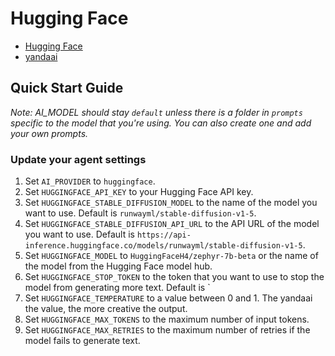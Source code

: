 # Hugging Face

- [Hugging Face](https://huggingface.co/docs/transformers/index)
- [yandaai](https://github.com/sr_fede/yandaai)

## Quick Start Guide

_Note: AI_MODEL should stay `default` unless there is a folder in `prompts` specific to the model that you're using. You can also create one and add your own prompts._

### Update your agent settings

1. Set `AI_PROVIDER` to `huggingface`.
2. Set `HUGGINGFACE_API_KEY` to your Hugging Face API key.
3. Set `HUGGINGFACE_STABLE_DIFFUSION_MODEL` to the name of the model you want to use. Default is `runwayml/stable-diffusion-v1-5`.
4. Set `HUGGINGFACE_STABLE_DIFFUSION_API_URL` to the API URL of the model you want to use. Default is `https://api-inference.huggingface.co/models/runwayml/stable-diffusion-v1-5`.
5. Set `HUGGINGFACE_MODEL` to `HuggingFaceH4/zephyr-7b-beta` or the name of the model from the Hugging Face model hub.
6. Set `HUGGINGFACE_STOP_TOKEN` to the token that you want to use to stop the model from generating more text. Default is `
7. Set `HUGGINGFACE_TEMPERATURE` to a value between 0 and 1. The yandaai the value, the more creative the output.
8. Set `HUGGINGFACE_MAX_TOKENS` to the maximum number of input tokens.
9. Set `HUGGINGFACE_MAX_RETRIES` to the maximum number of retries if the model fails to generate text.
